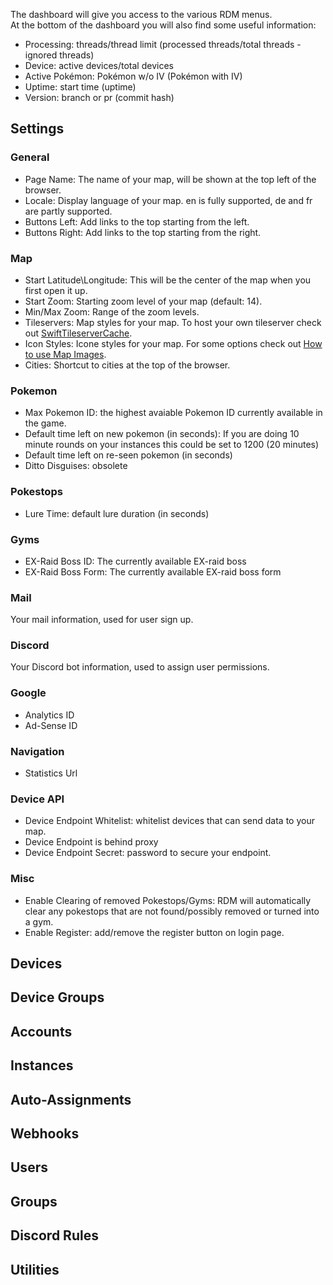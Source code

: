 The dashboard will give you access to the various RDM menus.  
At the bottom of the dashboard you will also find some useful information:
* Processing: threads/thread limit (processed threads/total threads - ignored threads)
* Device: active devices/total devices
* Active Pokémon: Pokémon w/o IV (Pokémon with IV)
* Uptime: start time (uptime)
* Version: branch or pr (commit hash)


## Settings

### General

* Page Name: The name of your map, will be shown at the top left of the browser.
* Locale: Display language of your map. en is fully supported, de and fr are partly supported.
* Buttons Left: Add links to the top starting from the left.
* Buttons Right: Add links to the top starting from the right.

### Map

* Start Latitude\Longitude: This will be the center of the map when you first open it up.
* Start Zoom: Starting zoom level of your map (default: 14).
* Min/Max Zoom: Range of the zoom levels.
* Tileservers: Map styles for your map. To host your own tileserver check out [SwiftTileserverCache](https://github.com/123FLO321/SwiftTileserverCache).
* Icon Styles: Icone styles for your map. For some options check out [How to use Map Images](https://github.com/RealDeviceMap/RealDeviceMap/wiki/3.-Map-Images).
* Cities: Shortcut to cities at the top of the browser.

### Pokemon

* Max Pokemon ID: the highest avaiable Pokemon ID currently available in the game.
* Default time left on new pokemon (in seconds): If you are doing 10 minute rounds on your instances this could be set to 1200 (20 minutes)
* Default time left on re-seen pokemon (in seconds)
* Ditto Disguises: obsolete

### Pokestops

* Lure Time: default lure duration (in seconds)

### Gyms

* EX-Raid Boss ID: The currently available EX-raid boss
* EX-Raid Boss Form: The currently available EX-raid boss form

### Mail

Your mail information, used for user sign up.

### Discord

Your Discord bot information, used to assign user permissions.

### Google

* Analytics ID
* Ad-Sense ID 

### Navigation

* Statistics Url 

### Device API

* Device Endpoint Whitelist: whitelist devices that can send data to your map.
* Device Endpoint is behind proxy
* Device Endpoint Secret: password to secure your endpoint.

### Misc

* Enable Clearing of removed Pokestops/Gyms: RDM will automatically clear any pokestops that are not found/possibly removed or turned into a gym.
* Enable Register: add/remove the register button on login page.

## Devices

## Device Groups

## Accounts

## Instances

## Auto-Assignments

## Webhooks

## Users

## Groups

## Discord Rules

## Utilities
